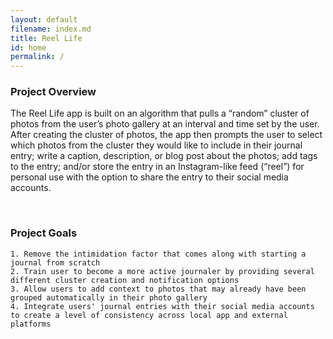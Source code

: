 ```yaml
---
layout: default
filename: index.md
title: Reel Life
id: home
permalink: /
---
```


### Project Overview
The Reel Life app is built on an algorithm that pulls a “random” cluster of photos from the user’s photo gallery at an interval and time set by the user. After creating the cluster of photos, the app then prompts the user to select which photos from the cluster they would like to include in their journal entry; write a caption, description, or blog post about the photos; add tags to the entry; and/or store the entry in an Instagram-like feed (“reel”) for personal use with the option to share the entry to their social media accounts.

<br/>

### Project Goals
    1. Remove the intimidation factor that comes along with starting a journal from scratch   
    2. Train user to become a more active journaler by providing several different cluster creation and notification options  
    3. Allow users to add context to photos that may already have been grouped automatically in their photo gallery  
    4. Integrate users' journal entries with their social media accounts to create a level of consistency across local app and external platforms  


